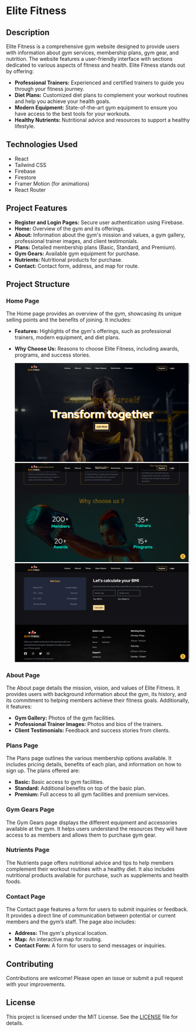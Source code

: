# Elite Fitness

## Description
Elite Fitness is a comprehensive gym website designed to provide users with information about gym services, membership plans, gym gear, and nutrition. The website features a user-friendly interface with sections dedicated to various aspects of fitness and health. Elite Fitness stands out by offering:

- **Professional Trainers:** Experienced and certified trainers to guide you through your fitness journey.
- **Diet Plans:** Customized diet plans to complement your workout routines and help you achieve your health goals.
- **Modern Equipment:** State-of-the-art gym equipment to ensure you have access to the best tools for your workouts.
- **Healthy Nutrients:** Nutritional advice and resources to support a healthy lifestyle.

## Technologies Used
- React
- Tailwind CSS
- Firebase
- Firestore
- Framer Motion (for animations)
- React Router

## Project Features

- **Register and Login Pages:** Secure user authentication using Firebase.
- **Home:** Overview of the gym and its offerings.
- **About:** Information about the gym's mission and values, a gym gallery, professional trainer images, and client testimonials.
- **Plans:** Detailed membership plans (Basic, Standard, and Premium).
- **Gym Gears:** Available gym equipment for purchase.
- **Nutrients:** Nutritional products for purchase.
- **Contact:** Contact form, address, and map for route.

## Project Structure

### Home Page
The Home page provides an overview of the gym, showcasing its unique selling points and the benefits of joining. It includes:
- **Features:** Highlights of the gym's offerings, such as professional trainers, modern equipment, and diet plans.
- **Why Choose Us:** Reasons to choose Elite Fitness, including awards, programs, and success stories.
  
  ![Home](https://github.com/Mugunthan03/elite-fitness/blob/8caf69ec0c08c822fd000f1188d5855238223ebc/home1.png)
  ![Home](https://github.com/Mugunthan03/elite-fitness/blob/8caf69ec0c08c822fd000f1188d5855238223ebc/home2.png)
  ![Home](https://github.com/Mugunthan03/elite-fitness/blob/8caf69ec0c08c822fd000f1188d5855238223ebc/home3.png)

### About Page
The About page details the mission, vision, and values of Elite Fitness. It provides users with background information about the gym, its history, and its commitment to helping members achieve their fitness goals. Additionally, it features:
- **Gym Gallery:** Photos of the gym facilities.
- **Professional Trainer Images:** Photos and bios of the trainers.
- **Client Testimonials:** Feedback and success stories from clients.

### Plans Page
The Plans page outlines the various membership options available. It includes pricing details, benefits of each plan, and information on how to sign up. The plans offered are:
- **Basic:** Basic access to gym facilities.
- **Standard:** Additional benefits on top of the basic plan.
- **Premium:** Full access to all gym facilities and premium services.

### Gym Gears Page
The Gym Gears page displays the different equipment and accessories available at the gym. It helps users understand the resources they will have access to as members and allows them to purchase gym gear.

### Nutrients Page
The Nutrients page offers nutritional advice and tips to help members complement their workout routines with a healthy diet. It also includes nutritional products available for purchase, such as supplements and health foods.

### Contact Page
The Contact page features a form for users to submit inquiries or feedback. It provides a direct line of communication between potential or current members and the gym’s staff. The page also includes:
- **Address:** The gym's physical location.
- **Map:** An interactive map for routing.
- **Contact Form:** A form for users to send messages or inquiries.

## Contributing
Contributions are welcome! Please open an issue or submit a pull request with your improvements.

## License
This project is licensed under the MIT License. See the [LICENSE](LICENSE) file for details.
